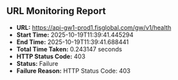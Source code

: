 ## URL Monitoring Report

- **URL:** https://api-gw1-prod1.fisglobal.com/gw/v1/health
- **Start Time:** 2025-10-19T11:39:41.445294
- **End Time:** 2025-10-19T11:39:41.688441
- **Total Time Taken:** 0.243147 seconds
- **HTTP Status Code:** 403
- **Status:** Failure
- **Failure Reason:** HTTP Status Code: 403
